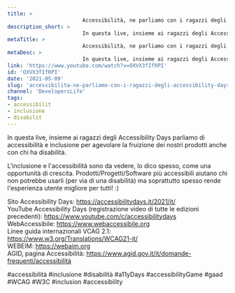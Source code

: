 ```yaml
---
title: > 
                        Accessibilità, ne parliamo con i ragazzi degli Accessibility Days
description_short: > 
                        In questa live, insieme ai ragazzi degli Accessibility Days parliamo di accessibilità e inclusione per agevolare la fruizione dei ...
metaTitle: > 
                        Accessibilità, ne parliamo con i ragazzi degli Accessibility Days
metaDesc: > 
                        In questa live, insieme ai ragazzi degli Accessibility Days parliamo di accessibilità e inclusione per agevolare la fruizione dei ...
link: 'https://www.youtube.com/watch?v=OXVX3fIfRPI'
id: 'OXVX3fIfRPI'
date: '2021-05-09'
slug: 'accessibilita-ne-parliamo-con-i-ragazzi-degli-accessibility-days'
channel: 'DevelopersLife'
tags: 
- accessibilit
- inclusione
- disabilit
---
```

In questa live, insieme ai ragazzi degli Accessibility Days parliamo di accessibilità e inclusione per agevolare la fruizione dei nostri prodotti anche con chi ha disabilità.  
  
L'inclusione e l'accessibilità sono da vedere, lo dico spesso, come una opportunità di crescita. Prodotti/Progetti/Software più accessibili aiutano chi non potrebbe usarli (per via di una disabilità) ma soprattutto spesso rende l'esperienza utente migliore per tutti! :)  
  
Sito Accessibility Days: https://accessibilitydays.it/2021/it/  
YouTube Accessibility Days (registrazione video di tutte le edizioni precedenti): https://www.youtube.com/c/accessibilitydays  
WebAccessibile: https://www.webaccessibile.org  
Linee guida internazionali VCAG 2.1: https://www.w3.org/Translations/WCAG21-it/  
WEBEIM: https://webaim.org  
AGID, pagina Accessibilità: https://www.agid.gov.it/it/domande-frequenti/accessibilità  
  
#accessibilità #inclusione #disabilità #a11yDays #accessibilityGame #gaad #WCAG #W3C #inclusion #accessibility